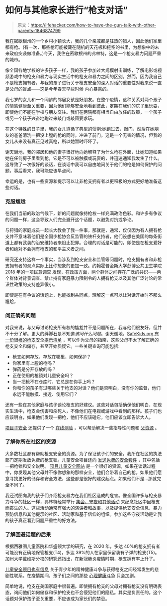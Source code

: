 # 如何与其他家长进行“枪支对话”

> 原文：<https://lifehacker.com/how-to-have-the-gun-talk-with-other-parents-1846874799>

我在密歇根州的一个乡村小镇长大，我的几个亲戚都是狂热的猎人，因此他们家里都有枪。(有一次，那些枪可能被藏在随机的天花板和挖空的书里，为想象中的未来政府突袭做准备。)今天，我住在密歇根州的弗林特，这是一个枪支暴力问题严重的城市。



像全国各地学校的许多孩子一样，我的孩子参加过大规模射击训练，了解电影或视频游戏中的枪支和暴力与现实生活中的枪支和暴力之间的区别。然而，因为我自己不是枪支拥有者，与我的孩子进行关于枪支安全的深入对话的重要性对我来说一直是父母的盲点——这是今年春天早些时候 内心暴露的。

我七岁的女儿和一个同龄的邻居女孩是好朋友。在整个疫情，这种关系对两个孩子的情感健康至关重要，因为他们能够安全地看到彼此，定期在我们的院子里玩耍，即使他们不能在学校与朋友交往。我们在两院都有相当自由放任的政策，一个孩子或另一个孩子兴奋地跑过来敲门或敲窗要求玩。

在这个特殊的日子里，我的女儿遵循了典型的惯例:她跑过去，敲门，然后在她朋友的爸爸清洗一把没上膛的枪的同时，冲进了前门。这是一个无害的情况，但我的女儿从来没有真正见过真枪，所以她暂时吓坏了。

谢天谢地，我的邻居和他的妻子很好地向她解释了为什么枪在外面，让她知道如果她在任何房子里看到枪，它是不可以被触摸或玩耍的，并迅速通知我发生了什么。这导致了一次很好的谈话，在谈话中我可以自由地问关于他们的枪是如何保护的问题，事后看来，我可能应该早点问。

幸运的是，也有一些资源和提示可以让非枪支拥有者以更积极的方式更好地准备这些对话。

### **克服尴尬**

在我们当前的政治气候下，新的问题就像持枪权一样充满政治色彩。和许多有争议的问题一样，这会导致人们完全避开这个话题，以避免对抗或争论。

与狩猎的家庭成员一起长大教会了我一件事，那就是，通常，仅仅因为有人拥有枪支并不意味着他们是全国步枪协会反监管的铁杆支持者，他们设想在美国的每条街道上都有武装的治安维持者来阻止犯罪。合理的对话是可能的，即使是在枪支爱好者和绝对不会拥有枪支的和平主义者之间。

研究还支持这样一个事实，当涉及到枪支安全和监管等问题时，枪支拥有者和非枪支拥有者的观点实际上比你想象的更加一致。约翰霍普金斯大学彭博公共卫生学院 2018 年的一项民意调查 发现，在政策方面，两个群体之间存在广泛的共识——两个群体对背景调查、禁止持有家庭暴力限制令的人拥有枪支以及其他广泛讨论的常识性政策的支持差异很小。

即使是在有争议的话题上，也能找到共同点，理解这一点可以让对话开始时不那么尴尬。

### **问正确的问题**

对我来说，与父母讨论枪支所有权的尴尬并不是问题所在，我与他们很友好，但并不十分了解。更大的绊脚石是不知道*该问什么问题*。谢天谢地，[SafeKids.org 有一份很棒的枪支安全提示清单](https://www.safekids.org/tip/gun-safety-tips) ，可以作为父母的指南，这些父母不太了解正确的枪支安全和储存，甚至开始质疑它。一些关键查询可能包括:

*   枪支如何存放，存放在哪里，如何保护？
*   你家里有上膛的枪吗？
*   弹药是分开存放的吗？
*   正在使用的枪锁对儿童安全吗？
*   当一把枪不在仓库时，它总是在你手上吗？
*   你和你的孩子有过哪些关于枪支的对话？他们是否明白，没有你的监督，他们永远不能触摸、接近、使用它们？

还有一些在其他家庭与孩子谈论枪支的好建议。这些对话包括确保他们明白，在现实生活中，枪支会伤害和杀死人，不像他们在电视或游戏中看到的那样。孩子们也应该明白，如果他们发现一把枪，他们不应该碰它，他们应该立即告诉大人。

[项目子安全](https://projectchildsafe.org/) 还提供了一个 [在线测验](https://projectchildsafe.org/parents-and-gun-owners/) ，可以帮助解决一些指导性问题和 [父资源](https://projectchildsafe.org/parents-resources/) 。

### **了解你所在社区的资源**

大多数社区都有帮助枪支安全的资源。为了保证孩子们的安全，我所在社区的执法部门定期发放免费的枪支锁。儿童安全项目还向 [发送免费的安全套件](https://projectchildsafe.org/safety/get-a-safety-kit/) ，其中包括一把枪锁和安全说明。 [项目儿童安全网站](https://projectchildsafe.org/) 是一个很好的资源，如果在谈话过程中，你发现其他父母并不像你想象的那样安全，他们会带着自己的枪。如果他们愿意寻找更好的储存和安全方法，这些都是很好的建议起点。如果他们不是…那就完全不同了。

我还试图向我的孩子们介绍枪支暴力在我们社区造成的危害。像全国许多与枪支暴力斗争的社区一样，弗林特经常举行 [集会、守夜和其他活动](https://www.flintside.com/inthenews/stop-the-violence-rally-flint.aspx) 来纪念社区中因枪支而丧生的人。这些活动通常有强大的演讲者和故事，以及提供枪支安全信息、暴力预防信息和其他提示的社区、活动家和基于信仰的组织。参加这些守夜活动是让我的孩子真正看到问题严重性的好方法。

### **了解回避话题的后果**

根据西雅图儿童医院和华盛顿大学的研究，在 2020 年，多达 40%的枪支拥有者可能没有正确地保管枪支(T4)，多达 39%的人在家里保留装有子弹的枪支(T5)。加州大学戴维斯分校的研究还指出，在新冠肺炎疫情时期，枪支拥有率上升了。

[儿童安全项目也有信息](https://www.youtube.com/watch?v=L8NC96VUft0) 关于青少年的精神健康斗争与获得枪支之间经常发生的悲剧性联系。在疫情期间，孩子们之间的那些 [心理健康斗争](https://www.usnews.com/news/national-news/articles/2021-05-11/fixing-the-childrens-mental-health-crisis-it-takes-a-community) 只会加剧。

简单地说，枪支在美国家庭中很普遍。即使拥有枪支的父母对拥有枪支没有明确表态，询问他们如何储存和保护枪支也不会侵犯他们的隐私。其实是负责任的。这个话题对保护孩子至关重要，不应该成为家长们的禁忌。